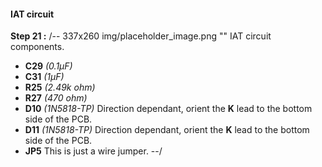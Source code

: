 #### IAT circuit
**Step 21 :**
/-- 337x260 img/placeholder_image.png "" IAT circuit components. 

- **C29**	*(0.1µF)*
- **C31**	*(1µF)* 
- **R25**	*(2.49k ohm)*
- **R27**	*(470 ohm)*
- **D10**	*(1N5818-TP)* Direction dependant, orient the **K** lead to the bottom side of the PCB.
- **D11**	*(1N5818-TP)* Direction dependant, orient the **K** lead to the bottom side of the PCB.
- **JP5**	This is just a wire jumper.
--/ 
